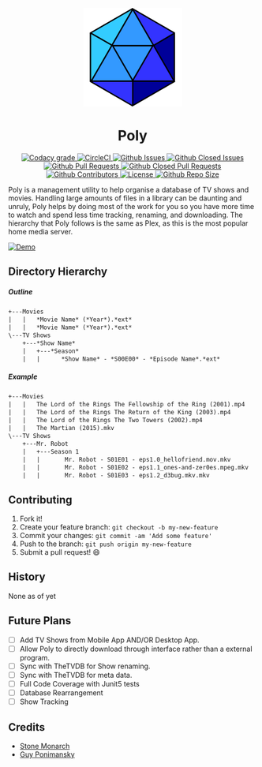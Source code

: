 <p align="center">
  <a href="https://voidustries.github.io/Poly_Project/" target="_blank" rel="noopener noreferrer">
    <img width="200" src="https://github.com/Voidustries/Poly/blob/master/src/main/resources/Icon.png" alt="Poly logo">
  </a>
</p>

<h1 align="center">Poly</h1>

<p align="center">
  <a href="https://www.codacy.com/app/ponimansky.guy/Poly?utm_source=github.com&amp;utm_medium=referral&amp;utm_content=Voidustries/Poly&amp;utm_campaign=Badge_Grade">
    <img src="https://img.shields.io/codacy/grade/0330000d284043f19a126cada035d410.svg?style=flat-square" alt="Codacy grade">
  </a>
  <a href="https://circleci.com/gh/Voidustries/Poly/tree/Poly-Version-0.1-UNSTABLE">
    <img src="https://img.shields.io/circleci/project/github/Voidustries/Poly.svg?style=flat-square" alt="CircleCI">
  </a>
  <a href="https://github.com/Voidustries/Poly/issues">
    <img src="https://img.shields.io/github/issues-raw/voidustries/poly.svg?style=flat-square" alt="Github Issues">
  </a>
  <a href="https://github.com/Voidustries/Poly/issues">
    <img src="https://img.shields.io/github/issues-closed-raw/voidustries/poly.svg?style=flat-square" alt="Github Closed Issues">
  </a>
  <a href="https://github.com/Voidustries/Poly/pulls">
    <img src="https://img.shields.io/github/issues-pr-raw/voidustries/poly.svg?style=flat-square" alt="Github Pull Requests">
  </a>
  <a href="https://github.com/Voidustries/Poly/pulls">
    <img src="https://img.shields.io/github/issues-pr-closed-raw/voidustries/poly.svg?style=flat-square" alt="Github Closed Pull Requests">
  </a>
  <a href="https://github.com/Voidustries/Poly/graphs/contributors">
    <img src="https://img.shields.io/github/contributors/voidustries/poly.svg?style=flat-square" alt="Github Contributors">
  </a>
  <a href="https://github.com/Voidustries/Poly/blob/master/LICENSE">
    <img src="https://img.shields.io/github/license/voidustries/poly.svg?style=flat-square" alt="License">
  </a>
  <a href="https://github.com/Voidustries/Poly">
    <img src="https://img.shields.io/github/repo-size/voidustries/poly.svg?style=flat-square" alt="Github Repo Size">
  </a>
</p>

Poly is a management utility to help organise a database of TV shows and movies. Handling large amounts of files in a
library can be daunting and unruly, Poly helps by doing most of the work for you so you have more time to watch and 
spend less time tracking, renaming, and downloading. The hierarchy that Poly follows is the same as Plex, as this is the 
most popular home media server.   

[![Demo](http://thumbs.gfycat.com/TornFoolishAlbino-size_restricted.gif)](https://gfycat.com/gifs/detail/TornFoolishAlbino)

## Directory Hierarchy


##### Outline
```
+---Movies
|   |   *Movie Name* (*Year*).*ext*
|   |   *Movie Name* (*Year*).*ext*
\---TV Shows
    +---*Show Name*
    |   +---*Season*
    |   |      *Show Name* - *S00E00* - *Episode Name*.*ext*
```

##### Example
```
+---Movies
|   |   The Lord of the Rings The Fellowship of the Ring (2001).mp4
|   |   The Lord of the Rings The Return of the King (2003).mp4
|   |   The Lord of the Rings The Two Towers (2002).mp4
|   |   The Martian (2015).mkv
\---TV Shows
    +---Mr. Robot
    |   +---Season 1
    |   |       Mr. Robot - S01E01 - eps1.0_hellofriend.mov.mkv
    |   |       Mr. Robot - S01E02 - eps1.1_ones-and-zer0es.mpeg.mkv
    |   |       Mr. Robot - S01E03 - eps1.2_d3bug.mkv.mkv
```

## Contributing

1. Fork it!
2. Create your feature branch: `git checkout -b my-new-feature`
3. Commit your changes: `git commit -am 'Add some feature'`
4. Push to the branch: `git push origin my-new-feature`
5. Submit a pull request! :smile:

## History
None as of yet


## Future Plans

- [ ] Add TV Shows from Mobile App AND/OR Desktop App.
- [ ] Allow Poly to directly download through interface rather than a external program.
- [ ] Sync with TheTVDB for Show renaming.
- [ ] Sync with TheTVDB for meta data.
- [ ] Full Code Coverage with Junit5 tests
- [ ] Database Rearrangement
- [ ] Show Tracking

## Credits

* [Stone Monarch](https://github.com/StoneMonarch)
* [Guy Ponimansky](https://github.com/gponimansky)
